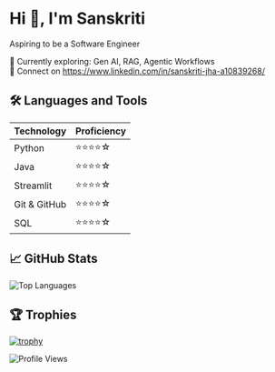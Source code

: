 # Hi 👋, I'm Sanskriti  
Aspiring to be a Software Engineer  

🌱 Currently exploring: Gen AI, RAG, Agentic Workflows  
🔗 Connect on https://www.linkedin.com/in/sanskriti-jha-a10839268/

## 🛠️ Languages and Tools
| Technology | Proficiency |
|------------|-------------|
| Python     | ⭐⭐⭐⭐☆       |
| Java       | ⭐⭐⭐⭐☆       |
| Streamlit  | ⭐⭐⭐⭐☆       |
| Git & GitHub | ⭐⭐⭐⭐☆     |
| SQL   | ⭐⭐⭐⭐☆       |

## 📈 GitHub Stats  
![Top Languages](https://github-readme-stats.vercel.app/api/top-langs/?username=sanskkriti&layout=compact&theme=radical)

## 🏆 Trophies  
[![trophy](https://github-profile-trophy.vercel.app/?username=sanskkriti&theme=monokai)](https://github.com/ryo-ma/github-profile-trophy)

![Profile Views](https://komarev.com/ghpvc/?username=sanskkriti&color=blue)
